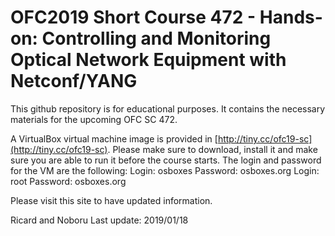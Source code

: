 # OFC2019 Short Course 472 - Hands-on: Controlling and Monitoring Optical Network Equipment with Netconf/YANG

This github repository is for educational purposes. It contains the necessary materials for the upcoming OFC SC 472.

A VirtualBox virtual machine image is provided in [http://tiny.cc/ofc19-sc](http://tiny.cc/ofc19-sc). Please make sure to download, install it and make sure you are able to run it before the course starts. The login and password for the VM are the following: 
Login: osboxes
Password: osboxes.org
Login: root
Password: osboxes.org

Please visit this site to have updated information.

Ricard and Noboru Last update: 2019/01/18
